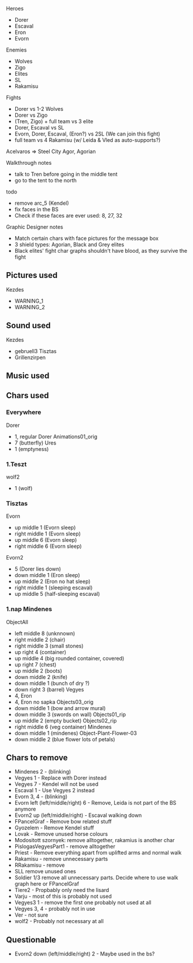 Heroes

- Dorer
- Escaval
- Eron
- Evorn

Enemies

- Wolves
- Zigo
- Elites
- SL
- Rakamisu

Fights

- Dorer vs 1-2 Wolves
- Dorer vs Zigo
- (Tren, Zigo) + full team vs 3 elite
- Dorer, Escaval vs SL
- Evorn, Dorer, Escaval, (Eron?) vs 2SL (We can join this fight)
- full team vs 4 Rakamisu (w/ Leida & Vled as auto-supports?)

Acelvaros => Steel City
Agor, Agorian

Walkthrough notes

- talk to Tren before going in the middle tent
- go to the tent to the north

todo

- remove arc_5 (Kendel)
- fix faces in the BS
- Check if these faces are ever used: 8, 27, 32

Graphic Designer notes

- Match certain chars with face pictures for the message box
- 3 shield types: Agorian, Black and Grey elites
- Black elites' fight char graphs shouldn't have blood, as they survive the fight

## Pictures used

Kezdes

- WARNING_1
- WARNING_2

## Sound used

Kezdes

- gebruell3
  Tisztas
- Grillenzirpen

## Music used

## Chars used

### Everywhere

Dorer

- 1, regular Dorer
  Animations01_orig
- 7 (butterfly)
  Ures
- 1 (emptyness)

### 1.Teszt

wolf2

- 1 (wolf)

### Tisztas

Evorn

- up middle 1 (Evorn sleep)
- right middle 1 (Evorn sleep)
- up middle 6 (Evorn sleep)
- right middle 6 (Evorn sleep)

Evorn2

- 5 (Dorer lies down)
- down middle 1 (Eron sleep)
- up middle 2 (Eron no hat sleep)
- right middle 1 (sleeping escaval)
- up middle 5 (half-sleeping escaval)

### 1.nap Mindenes

ObjectAll

- left middle 8 (unknnown)
- right middle 2 (chair)
- right middle 3 (small stones)
- up right 4 (container)
- up middle 4 (big rounded container, covered)
- up right 7 (chest)
- up middle 2 (boots)
- down middle 2 (knife)
- down middle 1 (bunch of dry ?)
- down right 3 (barrel)
  Vegyes
- 4, Eron
- 4, Eron no sapka
  Objects03_orig
- down middle 1 (bow and arrow mural)
- down middle 3 (swords on wall)
  Objects01_rip
- up middle 2 (empty bucket)
  Objects02_rip
- right middle 6 (veg container)
  Mindenes
- down middle 1 (mindenes)
  Object-Plant-Flower-03
- down middle 2 (blue flower lots of petals)

## Chars to remove

- Mindenes 2 - (blinking)
- Vegyes 1 - Replace with Dorer instead
- Vegyes 7 - Kendel will not be used
- Escaval 1 - Use Vegyes 2 instead
- Evorn 3, 4 - (blinking)
- Evorn left (left/middle/right) 6 - Remove, Leida is not part of the BS anymore
- Evorn2 up (left/middle/right) - Escaval walking down
- FPancelGraf - Remove bow related stuff
- Gyozelem - Remove Kendel stuff
- Lovak - Remove unused horse colours
- Modositott szornyek: remove alltogether, rakamius is another char
- PislogasVegyesPart1 - remove alltogether
- Priest - Remove everything apart from uplifted arms and normal walk
- Rakamisu - remove unnecessary parts
- RRakamisu - remove
- SLL remove unused ones
- Soldier 1/3 remove all unnecessary parts. Decide where to use walk graph here or FPancelGraf
- Tiere2 - Propbably only need the lisard
- Varju - most of this is probably not used
- Vegyes3 1 - remove the first one probably not used at all
- Vegyes 3, 4 - probably not in use
- Ver - not sure
- wolf2 - Probably not necessary at all

## Questionable

- Evorn2 down (left/middle/right) 2 - Maybe used in the bs?
